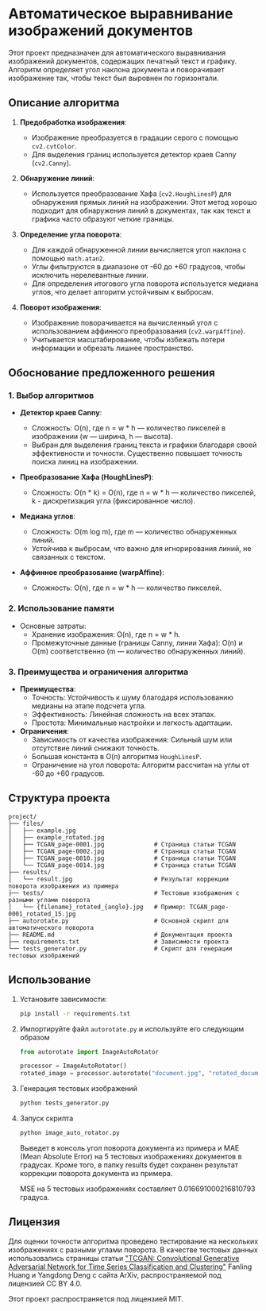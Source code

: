 # Автоматическое выравнивание изображений документов

Этот проект предназначен для автоматического выравнивания изображений документов, содержащих печатный текст и графику. Алгоритм определяет угол наклона документа и поворачивает изображение так, чтобы текст был выровнен по горизонтали.

## Описание алгоритма

1. **Предобработка изображения**: 
   - Изображение преобразуется в градации серого с помощью `cv2.cvtColor`.
   - Для выделения границ используется детектор краев Canny (`cv2.Canny`).

2. **Обнаружение линий**: 
   - Используется преобразование Хафа (`cv2.HoughLinesP`) для обнаружения прямых линий на изображении. Этот метод хорошо подходит для обнаружения линий в документах, так как текст и графика часто образуют четкие границы.

3. **Определение угла поворота**: 
   - Для каждой обнаруженной линии вычисляется угол наклона с помощью `math.atan2`.
   - Углы фильтруются в диапазоне от -60 до +60 градусов, чтобы исключить нерелевантные линии.
   - Для определения итогового угла поворота используется медиана углов, что делает алгоритм устойчивым к выбросам.

4. **Поворот изображения**: 
   - Изображение поворачивается на вычисленный угол с использованием аффинного преобразования (`cv2.warpAffine`).
   - Учитывается масштабирование, чтобы избежать потери информации и обрезать лишнее пространство.

## Обоснование предложенного решения

### 1. **Выбор алгоритмов**
- **Детектор краев Canny**:
  - Сложность: O(n), где n = w * h — количество пикселей в изображении (w — ширина, h — высота).
  - Выбран для выделения границ текста и графики благодаря своей эффективности и точности. Существенно повышает точность поиска линиц на изображении.

- **Преобразование Хафа (HoughLinesP)**:
  - Сложность: O(n * k) = O(n), где n = w * h — количество пикселей, k - дискретизация угла (фиксированное число).

- **Медиана углов**:
  - Сложность: O(m log m), где m — количество обнаруженных линий.
  - Устойчива к выбросам, что важно для игнорирования линий, не связанных с текстом.

- **Аффинное преобразование (warpAffine)**:
  - Сложность: O(n), где n = w * h — количество пикселей.

### 2. **Использование памяти**
- Основные затраты:
  - Хранение изображения: O(n), где n = w * h.
  - Промежуточные данные (границы Canny, линии Хафа): O(n) и O(m) соответственно (m — количество обнаруженных линий).

### 3. **Преимущества и ограничения алгоритма**
- **Преимущества**:
  - Точность: Устойчивость к шуму благодаря использованию медианы на этапе подсчета угла.
  - Эффективность: Линейная сложность на всех этапах.
  - Простота: Минимальные настройки и легкость адаптации.
- **Ограничения**:
  - Зависимость от качества изображения: Сильный шум или отсутствие линий снижают точность.
  - Большая константа в O(n) алгоритма `HoughLinesP`.
  - Ограничение на угол поворота: Алгоритм рассчитан на углы от -60 до +60 градусов.

## Структура проекта
    project/
    ├── files/
    │   ├── example.jpg
    │   ├── example_rotated.jpg
    │   ├── TCGAN_page-0001.jpg              # Страница статьи TCGAN
    │   ├── TCGAN_page-0002.jpg              # Страница статьи TCGAN
    │   ├── TCGAN_page-0010.jpg              # Страница статьи TCGAN
    │   └── TCGAN_page-0014.jpg              # Страница статьи TCGAN
    ├── results/
    │   └── result.jpg                       # Результат коррекции поворота изображения из примера
    ├── tests/                               # Тестовые изображения с разными углами поворота
    │   └── {filename}_rotated_{angle}.jpg   # Пример: TCGAN_page-0001_rotated_15.jpg
    ├── autorotate.py                        # Основной скрипт для автоматического поворота
    ├── README.md                            # Документация проекта
    ├── requirements.txt                     # Зависимости проекта
    └── tests_generator.py                   # Скрипт для генерации тестовых изображений


## Использование

1. Установите зависимости:
    ```bash
    pip install -r requirements.txt
    ```

2. Импортируйте файл `autorotate.py` и используйте его следующим образом
    ```python
    from autorotate import ImageAutoRotator

    processor = ImageAutoRotator()
    rotated_image = processor.autorotate("document.jpg", "rotated_document.jpg")
    ```

3. Генерация тестовых изображений
    ```bash
    python tests_generator.py
    ```

4. Запуск скрипта
    ```bash
    python image_auto_rotator.py
    ```

    Выведет в консоль угол поворота документа из примера и MAE (Mean Absolute Error) на 5 тестовых изображениях документов в градусах.
    Кроме того, в папку results будет сохранен результат коррекции поворота документа из примера.

    MSE на 5 тестовых изображениях составляет 0.016691000216810793 градуса.

## Лицензия
Для оценки точности алгоритма проведено тестирование на нескольких изображениях с разными углами поворота. В качестве тестовых данных использовались страницы статьи ["TCGAN: Convolutional Generative Adversarial Network for Time Series Classification and Clustering"](https://arxiv.org/abs/2309.04732) Fanling Huang и Yangdong Deng с сайта ArXiv, распространяемой под лицензией CC BY 4.0.

Этот проект распространяется под лицензией MIT.
